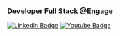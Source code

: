### Developer Full Stack @Engage

[![Linkedin Badge](https://img.shields.io/badge/-LinkedIn-blue?style=flat-square&logo=Linkedin&logoColor=white&link=https://www.linkedin.com/in/andr%C3%A9-valentim-rodrigues-912560116/)](https://www.linkedin.com/in/andr%C3%A9-valentim-rodrigues-912560116/)
[![Youtube Badge](https://img.shields.io/badge/-YouTube-ff0000?style=flat-square&labelColor=ff0000&logo=youtube&logoColor=white&link=https://www.youtube.com/channel/UCY5H3qebQJA2_Gjt9aLt4Vw)](https://www.youtube.com/channel/UCY5H3qebQJA2_Gjt9aLt4Vw)

<!--
**engageavalentim/engageavalentim** is a ✨ _special_ ✨ repository because its `README.md` (this file) appears on your GitHub profile.

Here are some ideas to get you started:

- 🔭 I’m currently working on ...
- 🌱 I’m currently learning ...
- 👯 I’m looking to collaborate on ...
- 🤔 I’m looking for help with ...
- 💬 Ask me about ...
- 📫 How to reach me: ...
- 😄 Pronouns: ...
- ⚡ Fun fact: ...
-->
